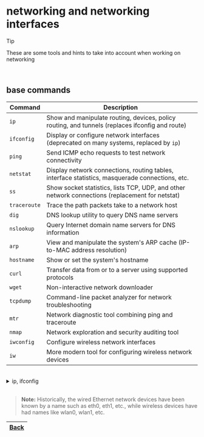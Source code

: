 # networking and networking interfaces

> [!TIP]
> These are some tools and hints to take into account when working on networking

<br>

## base commands

| Command   | Description                                                                                       |
|-----------|-------------------------------------------------------------------------------------------------|
| `ip`      | Show and manipulate routing, devices, policy routing, and tunnels (replaces ifconfig and route) |
| `ifconfig`| Display or configure network interfaces (deprecated on many systems, replaced by `ip`)          |
| `ping`    | Send ICMP echo requests to test network connectivity                                             |
| `netstat` | Display network connections, routing tables, interface statistics, masquerade connections, etc.  |
| `ss`      | Show socket statistics, lists TCP, UDP, and other network connections (replacement for netstat) |
| `traceroute`| Trace the path packets take to a network host                                                 |
| `dig`     | DNS lookup utility to query DNS name servers                                                    |
| `nslookup`| Query Internet domain name servers for DNS information                                          |
| `arp`     | View and manipulate the system's ARP cache (IP-to-MAC address resolution)                       |
| `hostname`| Show or set the system's hostname                                                               |
| `curl`    | Transfer data from or to a server using supported protocols                                     |
| `wget`    | Non-interactive network downloader                                                              |
| `tcpdump` | Command-line packet analyzer for network troubleshooting                                        |
| `mtr`     | Network diagnostic tool combining ping and traceroute                                          |
| `nmap`    | Network exploration and security auditing tool                                                  |
| `iwconfig`| Configure wireless network interfaces                                                          |
| `iw`      | More modern tool for configuring wireless network devices|

<br>

<details>
<summary>ip, ifconfig</summary>

```sh
$ ip [ OPTIONS ] OBJECT { COMMAND | help }
# Show information for all network interfaces
$ ip link
# Show information for the eth0 network interface
$ ip -s link show eth0
# Set the IP address for eth0
$ sudo ip addr add 192.168.1.7 dev eth0
$ sudo ifconfig eth0 up 192.168.1.7
# Bring eth0 down
$ sudo ip link set eth0 down
$ sudo ifconfig eth0 down
$ sudo ip link set eth0 up
$ sudo ifconfig eth0 up
# Set the MTU to 1480 bytes for eth0
$ sudo ip link set eth0 mtu 1480
# Set the networking route
$ sudo ip route add 172.16.1.0/24 via 192.168.1.5
# requests an IP address and other network configuration parameters (such as subnet mask, gateway, and DNS servers) from a DHCP server on the network.It configures the interface eth0 with the obtained dynamic IP address and settings, enabling network connectivity.
$ sudo dhclient eth0
```

</details>

<br>

> **Note:**
> Historically, the wired Ethernet network devices have been known by a name such as eth0, eth1, etc., while wireless devices have had names like wlan0, wlan1, etc.

| [Back](../README.md)|
|--------|
